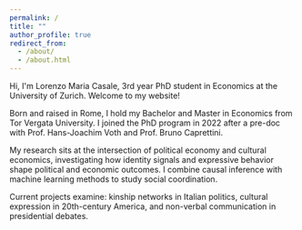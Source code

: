 ```yaml
---
permalink: /
title: ""
author_profile: true
redirect_from: 
  - /about/
  - /about.html
---
```


Hi, I'm Lorenzo Maria Casale, 3rd year PhD student in Economics at the University of Zurich. Welcome to my website!

Born and raised in Rome, I hold my Bachelor and Master in Economics from Tor Vergata University. I joined the PhD program in 2022 after a pre-doc with Prof. Hans-Joachim Voth and Prof. Bruno Caprettini.

My research sits at the intersection of political economy and cultural economics, investigating how identity signals and expressive behavior shape political and economic outcomes. I combine causal inference with machine learning methods to study social coordination.

Current projects examine: kinship networks in Italian politics, cultural expression in 20th-century America, and non-verbal communication in presidential debates.